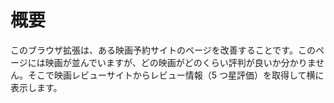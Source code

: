 # 概要

このブラウザ拡張は、ある映画予約サイトのページを改善することです。このページには映画が並んでいますが、どの映画がどのくらい評判が良いか分かりません。そこで映画レビューサイトからレビュー情報（5 つ星評価）を取得して横に表示します。
